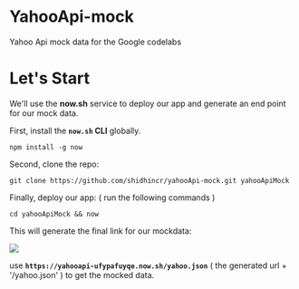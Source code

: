 # YahooApi-mock
Yahoo Api mock data for the Google codelabs

# Let's Start

We'll use the **now.sh** service to deploy our app and generate an end point for our mock data.

First, install the **`now.sh` CLI** globally.

```
npm install -g now
```

Second, clone the repo:

```
git clone https://github.com/shidhincr/yahooApi-mock.git yahooApiMock
```

Finally, deploy our app: ( run the following commands )

```
cd yahooApiMock && now
```

This will generate the final link for our mockdata:

![](https://lh3.googleusercontent.com/qZ0VFx6AaKe4o8fFWwalvpy1MLc1AAE9-xXHP7gv55w2qUqHAiUbvI2OaPK_61YP0Dyj1sWG6EFYB90HYURXsjkWpWHPzOXo0kw3vWFrxY_0mtgHQ6KkW3NAm3oBsp_RymONsFe0s2wGmK7INZcx5Dm0feML2LN_e4sAwJgZOcnFlKpwfmfBc-DUjRqGHI-bdKu6xZvNlsNxB4Gsm0koPEENXhP23LExk9MQzYLv6O3b-gFQPc13J8ax08_XcM7xjF8BuARIIy-Kj2xR20jlo3tnyJOWW3HL5fr4fZDNbkFEaTMSzmqZcmsUYOxQRpIIb-oGKO9ii1a0lEpuHQ-n0U--hbPUcFKpePCsqAa8KGJiWFScINWIlUopbZULCoI5req_2q7agZXh7KdS8vvExBa7d1XL7Vvt-_KqAn6MA8enYEdqSWBIZX9fDWJs1UAmRKdhXMdF-YUnZdC675HovsA4LAOoSzxuS9cM9xcssIWSco3SrZi020GO67FmzbiboR-2zD_vBBeKt7jbVC8yRQvrtaNBURZ8oP03dHB3vxFfmaiMwRNflA1AA9BH9bn2v-ImcfN4Wy9992hHxKIUZjOguNhmHIxVKXSTyIEiq5yUDQYr7aYiyA=w1018-h192-no)

use **`https://yahooapi-ufypafuyqe.now.sh/yahoo.json`** ( the generated url + '/yahoo.json' ) to get the mocked data.


